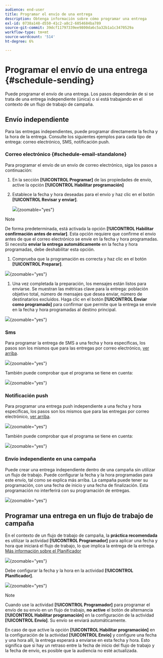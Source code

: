 ```yaml
---
audience: end-user
title: Programar el envío de una entrega
description: Obtenga información sobre cómo programar una entrega
exl-id: 0738a148-d550-41c2-a8c2-6054684ba789
source-git-commit: 39dcf11797339ee9800da6c5a32b1a1c3470529a
workflow-type: tm+mt
source-wordcount: '514'
ht-degree: 6%

---
```


# Programar el envío de una entrega {#schedule-sending}

Puede programar el envío de una entrega. Los pasos dependerán de si se trata de una entrega independiente (única) o si está trabajando en el contexto de un flujo de trabajo de campaña.

## Envío independiente

Para las entregas independientes, puede programar directamente la fecha y la hora de la entrega.
Consulte los siguientes ejemplos para cada tipo de entrega: correo electrónico, SMS, notificación push.

### Correo electrónico {#schedule-email-standalone}

Para programar el envío de un envío de correo electrónico, siga los pasos a continuación:

1. En la sección **[!UICONTROL Programar]** de las propiedades de envío, active la opción **[!UICONTROL Habilitar programación]**

1. Establece la fecha y hora deseadas para el envío y haz clic en el botón **[!UICONTROL Revisar y enviar]**.

   ![](assets/schedule-email-standalone.png){zoomable="yes"}

>[!NOTE]
>
>De forma predeterminada, está activada la opción **[!UICONTROL Habilitar confirmación antes de enviar]**. Esta opción requiere que confirme el envío antes de que el correo electrónico se envíe en la fecha y hora programadas. Si necesita **enviar la entrega automáticamente** en la fecha y hora programadas, debe deshabilitar esta opción.
>

1. Comprueba que la programación es correcta y haz clic en el botón **[!UICONTROL Preparar]**.

![](assets/schedule-email-standalone-prepare.png){zoomable="yes"}

1. Una vez completada la preparación, los mensajes están listos para enviarse. Se muestran las métricas clave para la entrega: población objetivo total, número de mensajes que desea enviar, número de destinatarios excluidos. Haga clic en el botón **[!UICONTROL Enviar como programado]** para confirmar que permite que la entrega se envíe en la fecha y hora programadas al destino principal.

![](assets/schedule-email-standalone-send.png){zoomable="yes"}


### Sms

Para programar la entrega de SMS a una fecha y hora específicas, los pasos son los mismos que para las entregas por correo electrónico, [ver arriba](#schedule-email-standalone).

![](assets/schedule-sms-standalone.png){zoomable="yes"}

También puede comprobar que el programa se tiene en cuenta:

![](assets/schedule-sms-standalone-prepare.png){zoomable="yes"}

### Notificación push

Para programar una entrega push independiente a una fecha y hora específicas, los pasos son los mismos que para las entregas por correo electrónico, [ver arriba](#schedule-email-standalone).

![](assets/schedule-push-standalone.png){zoomable="yes"}

También puede comprobar que el programa se tiene en cuenta:

![](assets/schedule-push-standalone-prepare.png){zoomable="yes"}

### Envío independiente en una campaña

Puede crear una entrega independiente dentro de una campaña sin utilizar un flujo de trabajo. Puede configurar la fecha y la hora programadas para este envío, tal como se explica más arriba.
La campaña puede tener su programación, con una fecha de inicio y una fecha de finalización. Esta programación no interferirá con su programación de entregas.

![](assets/schedule-delivery-standalone.png){zoomable="yes"}

## Programar una entrega en un flujo de trabajo de campaña

En el contexto de un flujo de trabajo de campaña, la **práctica recomendada** es utilizar la actividad **[!UICONTROL Programador]** para aplicar una fecha y hora que iniciará el flujo de trabajo, lo que implica la entrega de la entrega. [Más información sobre el Planificador](../workflows/activities/scheduler.md)

![](assets/schedule-workflow.png){zoomable="yes"}


Debe configurar la fecha y la hora en la actividad **[!UICONTROL Planificador]**.

![](assets/schedule-workflow-scheduler.png){zoomable="yes"}


>[!NOTE]
>
>Cuando use la actividad **[!UICONTROL Programador]** para programar el envío de su envío en un flujo de trabajo, **no active** el botón de alternancia **[!UICONTROL Habilitar programación]** en la configuración de la actividad **[!UICONTROL Envío]**. Su envío se enviará automáticamente.
>

En caso de que active la opción **[!UICONTROL Habilitar programación]** en la configuración de la actividad **[!UICONTROL Envío]** y configure una fecha y una hora allí, la entrega esperará a enviarse en esta fecha y hora. Esto significa que si hay un retraso entre la fecha de inicio del flujo de trabajo y la fecha de envío, es posible que la audiencia no esté actualizada.
